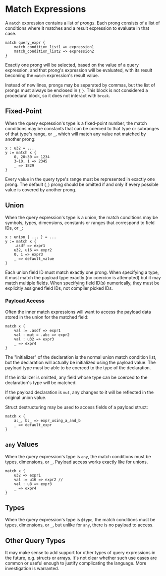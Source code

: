 # Match Expressions
A `match` expression contains a list of _prongs_.  Each prong consists of a list of conditions where it matches and a result expression to evaluate in that case.
```verdi
match query_expr {
    match_condition_list1 => expression1
    match_condition_list2 => expression2
}
```
Exactly one prong will be selected, based on the value of a query expression, and that prong's expression will be evaluated, with its result becoming the `match` expression's result value.

Instead of new lines, prongs may be separated by commas, but the list of prongs must always be enclosed in `{` `}`.  This block is not considered a procedural block, so it does not interact with `break`.

## Fixed-Point
When the query expression's type is a fixed-point number, the match conditions may be constants that can be coerced to that type or subranges of that type's range, or `_`, which will match any value not matched by another prong:
```verdi
x : u32 = ...
y := match x {
    0, 20~30 => 1234
    3~10, 1 => 2345
    _ => 1829
}
```
Every value in the query type's range must be represented in exactly one prong.  The default (`_`) prong should be omitted if and only if every possible value is covered by another prong.

## Union
When the query expression's type is a union, the match conditions may be symbols, types, dimensions, constants or ranges that correspond to field IDs, or `_`:
```verdi
x : union { ... } = ...
y := match x {
    .asdf => expr1
    u32, u16 => expr2
    0, 1 => expr3
    _ => default_value
}
```
Each union field ID must match exactly one prong.  When specifying a type, it must match the payload type exactly (no coercion is attempted) but it may match multiple fields.  When specifying field ID(s) numerically, they must be explicitly assigned field IDs, not compiler picked IDs.

### Payload Access
Often the inner match expressions will want to access the payload data stored in the union for the matched field:
```verdi
match x {
    val := .asdf => expr1
    val : mut = .abc => expr2
    val : u32 => expr3
    _ => expr4
}
```
The "initializer" of the declaration is the normal union match condition list, but the declaration will actually be initialized using the payload value.  The payload type must be able to be coerced to the type of the declaration.

If the initializer is omitted, any field whose type can be coerced to the declaration's type will be matched.

If the payload declaration is `mut`, any changes to it will be reflected in the original union value.

Struct destructuring may be used to access fields of a payload struct:
```verdi
match x {
    a:_, b:_ => expr_using_a_and_b
    _ => default_expr
}
```

## `any` Values
When the query expression's type is `any`, the match conditions must be types, dimensions, or `_`.  Payload access works exactly like for unions.
```verdi
match x {
    u32 => expr1
    val := u16 => expr2 //
    val : u8 => expr3
    _ => expr4
}
```

## Types
When the query expression's type is `@type`, the match conditions must be types, dimensions, or `_`, but unlike for `any`, there is no payload to access.

## Other Query Types
It may make sense to add support for other types of query expressions in the future, e.g. structs or arrays.  It's not clear whether such use cases are common or useful enough to justify complicating the language.  More investigation is warranted.
